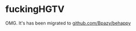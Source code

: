# fuckingHGTV
OMG. It's has been migrated to [github.com/Bpazy/behappy](https://github.com/Bpazy/behappy)
